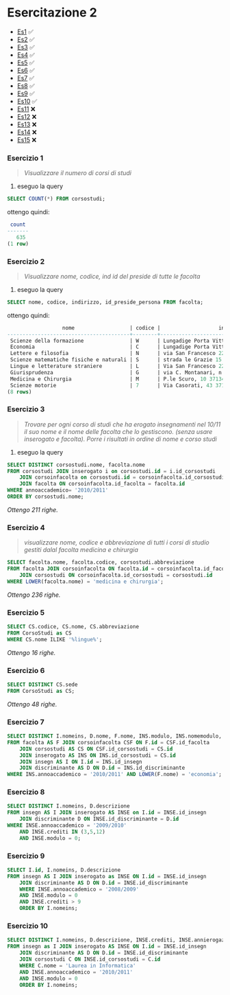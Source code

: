 # Esercitazione 2

- [Es1](#esercizio-1) :white_check_mark:
- [Es2](#esercizio-2) :white_check_mark:
- [Es3](#esercizio-3) :white_check_mark:
- [Es4](#esercizio-4) :white_check_mark:
- [Es5](#esercizio-5) :white_check_mark:
- [Es6](#esercizio-6) :white_check_mark:
- [Es7](#esercizio-7) :white_check_mark:
- [Es8](#esercizio-8) :white_check_mark:
- [Es9](#esercizio-9) :white_check_mark:
- [Es10](#esercizio-10) :white_check_mark:
- [Es11](#esercizio-11) :x:
- [Es12](#esercizio-12) :x:
- [Es13](#esercizio-13) :x:
- [Es14](#esercizio-14) :x:
- [Es15](#esercizio-15) :x:

### Esercizio 1
> _Visualizzare il numero di corsi di studi_

1) eseguo la query

```sql
SELECT COUNT(*) FROM corsostudi;
```

ottengo quindi:

```sql
 count
-------
   635
(1 row)
```


### Esercizio 2

> _Visualizzare nome, codice, ind id del preside di tutte le facolta_

1) eseguo la query

```sql
SELECT nome, codice, indirizzo, id_preside_persona FROM facolta;
```

ottengo quindi:

```sql
                  nome                  | codice |                   indirizzo                   | id_preside_persona
----------------------------------------+--------+-----------------------------------------------+--------------------
 Scienze della formazione               | W      | Lungadige Porta Vittoria 17 - 37129 Verona VR |                461
 Economia                               | C      | Lungadige Porta Vittoria, 41 - 37129 VERONA   |                297
 Lettere e filosofia                    | N      | via San Francesco 22 37129 Verona             |                734
 Scienze matematiche fisiche e naturali | S      | strada le Grazie 15 I-37134 Verona Italy      |                 87
 Lingue e letterature straniere         | L      | Via San Francesco 22 37129 Verona             |                880
 Giurisprudenza                         | G      | via C. Montanari, n.9 - 37100 Verona Italia   |                567
 Medicina e Chirurgia                   | M      | P.le Scuro, 10 37134 Verona                   |               1331
 Scienze motorie                        | 7      | Via Casorati, 43 37131 Verona                 |               1069
(8 rows)
```


### Esercizio 3

> _Trovare per ogni corso di studi che ha erogato insegnamenti nel 10/11 il suo nome e il nome delle facolta che lo gestiscono. (senza usare inserogato e facolta). Porre i risultati in ordine di nome e corso studi_

1) eseguo la query

```sql
SELECT DISTINCT corsostudi.nome, facolta.nome 
FROM corsostudi JOIN inserogato i on corsostudi.id = i.id_corsostudi 
    JOIN corsoinfacolta on corsostudi.id = corsoinfacolta.id_corsostudi
    JOIN facolta ON corsoinfacolta.id_facolta = facolta.id 
WHERE annoaccademico= '2010/2011' 
ORDER BY corsostudi.nome;
```

_Ottengo 211 righe._

### Esercizio 4

> _visualizzare nome, codice e abbreviazione di tutti i corsi di studio gestiti dalal facolta medicina e chirurgia_

```sql
SELECT facolta.nome, facolta.codice, corsostudi.abbreviazione
FROM facolta JOIN corsoinfacolta ON facolta.id = corsoinfacolta.id_facolta
    JOIN corsostudi ON corsoinfacolta.id_corsostudi = corsostudi.id
WHERE LOWER(facolta.nome) = 'medicina e chirurgia';
```

_Ottengo 236 righe._

### Esercizio 5

```sql
SELECT CS.codice, CS.nome, CS.abbreviazione
FROM CorsoStudi as CS
WHERE CS.nome ILIKE '%lingue%';
```

_Ottengo 16 righe._


### Esercizio 6

```sql
SELECT DISTINCT CS.sede
FROM CorsoStudi as CS;
```

_Ottengo 48 righe._

### Esercizio 7 

```sql
SELECT DISTINCT I.nomeins, D.nome, F.nome, INS.modulo, INS.nomemodulo, F.nome
FROM facolta AS F JOIN corsoinfacolta CSF ON F.id = CSF.id_facolta
    JOIN corsostudi AS CS ON CSF.id_corsostudi = CS.id
    JOIN inserogato AS INS ON INS.id_corsostudi = CS.id
    JOIN insegn AS I ON I.id = INS.id_insegn
    JOIN discriminante AS D ON D.id = INS.id_discriminante
WHERE INS.annoaccademico = '2010/2011' AND LOWER(F.nome) = 'economia';
```

### Esercizio 8

```sql
SELECT DISTINCT I.nomeins, D.descrizione
FROM insegn AS I JOIN inserogato AS INSE on I.id = INSE.id_insegn
    JOIN discriminante D ON INSE.id_discriminante = D.id
WHERE INSE.annoaccademico = '2009/2010'
    AND INSE.crediti IN (3,5,12)
    AND INSE.modulo = 0;
```

### Esercizio 9

```sql
SELECT I.id, I.nomeins, D.descrizione
FROM insegn AS I JOIN inserogato as INSE ON I.id = INSE.id_insegn
    JOIN discriminante AS D ON D.id = INSE.id_discriminante
    WHERE INSE.annoaccademico = '2008/2009'
    AND INSE.modulo = 0
    AND INSE.crediti > 9
    ORDER BY I.nomeins;
```

### Esercizio 10

```sql
SELECT DISTINCT I.nomeins, D.descrizione, INSE.crediti, INSE.annierogazione, INSE.modulo
FROM insegn as I JOIN inserogato AS INSE ON I.id = INSE.id_insegn
    JOIN discriminante AS D ON D.id = INSE.id_discriminante
    JOIN corsostudi C ON INSE.id_corsostudi = C.id
    WHERE C.nome = 'Laurea in Informatica'
    AND INSE.annoaccademico = '2010/2011'
    AND INSE.modulo = 0
    ORDER BY I.nomeins;
```

